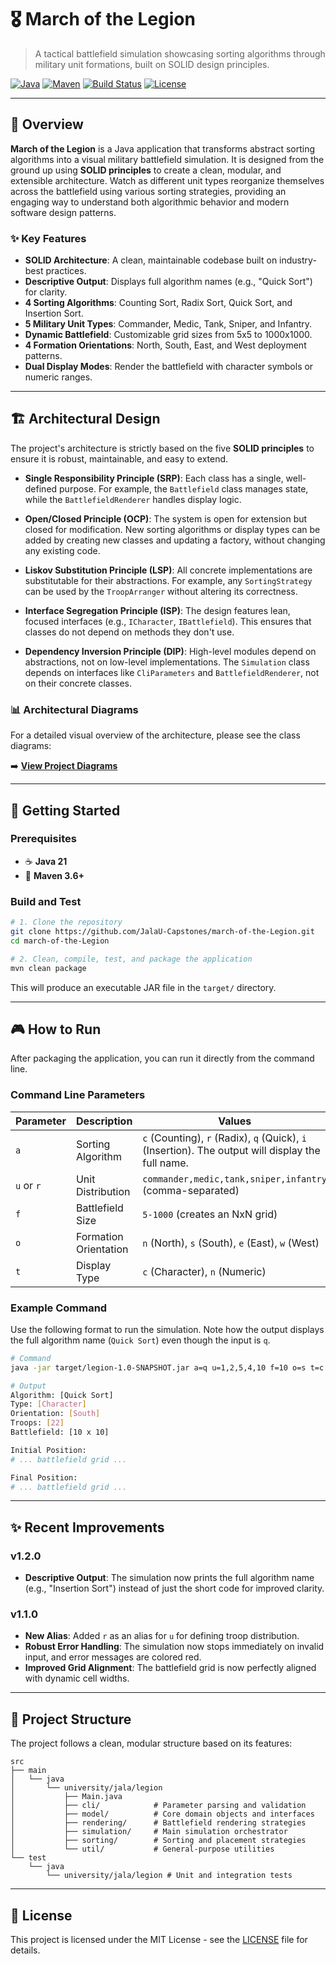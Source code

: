 # 🎖️ March of the Legion

> A tactical battlefield simulation showcasing sorting algorithms through military unit formations, built on SOLID design principles.

[![Java](https://img.shields.io/badge/Java-21-orange.svg)](https://openjdk.java.net/)
[![Maven](https://img.shields.io/badge/Maven-3.6+-blue.svg)](https://maven.apache.org/)
[![Build Status](https://img.shields.io/badge/build-passing-brightgreen.svg)](pom.xml)
[![License](https://img.shields.io/badge/License-MIT-green.svg)](LICENSE)

---

## 🚀 Overview

**March of the Legion** is a Java application that transforms abstract sorting algorithms into a visual military battlefield simulation. It is designed from the ground up using **SOLID principles** to create a clean, modular, and extensible architecture. Watch as different unit types reorganize themselves across the battlefield using various sorting strategies, providing an engaging way to understand both algorithmic behavior and modern software design patterns.

### ✨ Key Features

- **SOLID Architecture**: A clean, maintainable codebase built on industry-best practices.
- **Descriptive Output**: Displays full algorithm names (e.g., "Quick Sort") for clarity.
- **4 Sorting Algorithms**: Counting Sort, Radix Sort, Quick Sort, and Insertion Sort.
- **5 Military Unit Types**: Commander, Medic, Tank, Sniper, and Infantry.
- **Dynamic Battlefield**: Customizable grid sizes from 5x5 to 1000x1000.
- **4 Formation Orientations**: North, South, East, and West deployment patterns.
- **Dual Display Modes**: Render the battlefield with character symbols or numeric ranges.

---

## 🏗️ Architectural Design

The project's architecture is strictly based on the five **SOLID principles** to ensure it is robust, maintainable, and easy to extend.

- **Single Responsibility Principle (SRP)**: Each class has a single, well-defined purpose. For example, the `Battlefield` class manages state, while the `BattlefieldRenderer` handles display logic.

- **Open/Closed Principle (OCP)**: The system is open for extension but closed for modification. New sorting algorithms or display types can be added by creating new classes and updating a factory, without changing any existing code.

- **Liskov Substitution Principle (LSP)**: All concrete implementations are substitutable for their abstractions. For example, any `SortingStrategy` can be used by the `TroopArranger` without altering its correctness.

- **Interface Segregation Principle (ISP)**: The design features lean, focused interfaces (e.g., `ICharacter`, `IBattlefield`). This ensures that classes do not depend on methods they don't use.

- **Dependency Inversion Principle (DIP)**: High-level modules depend on abstractions, not on low-level implementations. The `Simulation` class depends on interfaces like `CliParameters` and `BattlefieldRenderer`, not on their concrete classes.

### 📊 Architectural Diagrams

For a detailed visual overview of the architecture, please see the class diagrams:

➡️ **[View Project Diagrams](./Diagrams/DIAGRAMS.md)**

---

## 🚀 Getting Started

### Prerequisites

- ☕ **Java 21**
- 🔧 **Maven 3.6+**

### Build and Test

```bash
# 1. Clone the repository
git clone https://github.com/JalaU-Capstones/march-of-the-Legion.git
cd march-of-the-Legion

# 2. Clean, compile, test, and package the application
mvn clean package
```

This will produce an executable JAR file in the `target/` directory.

---

## 🎮 How to Run

After packaging the application, you can run it directly from the command line.

### Command Line Parameters

| Parameter | Description | Values | Required               |
|-----------|-------------|--------|------------------------|
| `a` | Sorting Algorithm | `c` (Counting), `r` (Radix), `q` (Quick), `i` (Insertion). The output will display the full name. | ✅                      |
| `u` or `r` | Unit Distribution | `commander,medic,tank,sniper,infantry` (comma-separated) | ✅                      |
| `f` | Battlefield Size | `5-1000` (creates an NxN grid) | ❌ (default: 6)         |
| `o` | Formation Orientation | `n` (North), `s` (South), `e` (East), `w` (West) | ❌ (default: North)     |
| `t` | Display Type | `c` (Character), `n` (Numeric) | ❌ (default: Character) |

### Example Command

Use the following format to run the simulation. Note how the output displays the full algorithm name (`Quick Sort`) even though the input is `q`.

```bash
# Command
java -jar target/legion-1.0-SNAPSHOT.jar a=q u=1,2,5,4,10 f=10 o=s t=c

# Output
Algorithm: [Quick Sort]
Type: [Character]
Orientation: [South]
Troops: [22]
Battlefield: [10 x 10]

Initial Position:
# ... battlefield grid ...

Final Position:
# ... battlefield grid ...
```

---

## ✨ Recent Improvements

### v1.2.0
- **Descriptive Output**: The simulation now prints the full algorithm name (e.g., "Insertion Sort") instead of just the short code for improved clarity.

### v1.1.0
- **New Alias**: Added `r` as an alias for `u` for defining troop distribution.
- **Robust Error Handling**: The simulation now stops immediately on invalid input, and error messages are colored red.
- **Improved Grid Alignment**: The battlefield grid is now perfectly aligned with dynamic cell widths.

---

## 📂 Project Structure

The project follows a clean, modular structure based on its features:

```
src
├── main
│   └── java
│       └── university/jala/legion
│           ├── Main.java
│           ├── cli/            # Parameter parsing and validation
│           ├── model/          # Core domain objects and interfaces
│           ├── rendering/      # Battlefield rendering strategies
│           ├── simulation/     # Main simulation orchestrator
│           ├── sorting/        # Sorting and placement strategies
│           └── util/           # General-purpose utilities
└── test
    └── java
        └── university/jala/legion # Unit and integration tests
```

---

## 📜 License

This project is licensed under the MIT License - see the [LICENSE](LICENSE) file for details.

